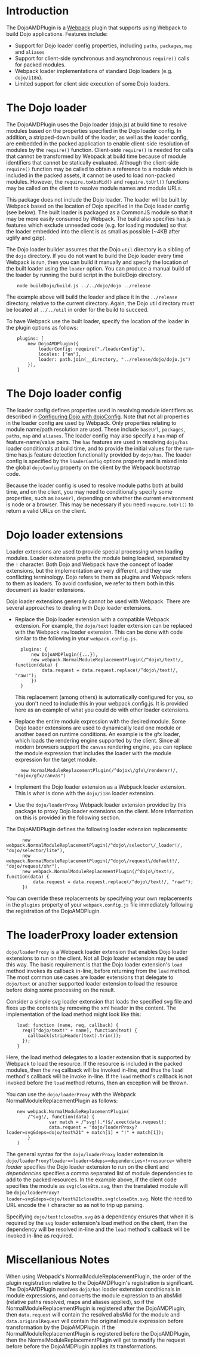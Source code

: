 # Introduction

The DojoAMDPlugin is a [Webpack](https://webpack.github.io/) plugin that supports using Webpack to build Dojo applications.  Features include:

* Support for Dojo loader config properties, including `paths`, `packages`, `map` and `aliases`
* Support for client-side synchronous and asynchronous `require()` calls for packed modules.
* Webpack loader implementations of standard Dojo loaders (e.g. `dojo/i18n`).
* Limited support for client side execution of some Dojo loaders.

# The Dojo loader

The DojoAMDPlugin uses the Dojo loader (dojo.js) at build time to resolve modules based on the properties specified in the Dojo loader config.  In addition, a stripped-down build of the loader, as well as the loader config, are embedded in the packed application to enable client-side resolution of modules by the `require()` function.  Client-side `require()` is needed for calls that cannot be transformed by Webpack at build time because of module identifiers that cannot be statically evaluated.  Although the client-side `require()` function may be called to obtain a reference to a module which is included in the packed assets, it cannot be used to load non-packed modules.  However, the `require.toAbsMid()` and `require.toUrl()` functions may be called on the client to resolve module names and module URLs. 

This package does not include the Dojo loader.  The loader will be built by Webpack based on the location of Dojo specified in the 
Dojo loader config (see below).  The built loader is packaged as a CommonJS module so that it may be more easily consumed by Webpack.  The build also specifies has.js features which exclude unneeded code (e.g. for loading modules) so that the loader embedded into the client is as small as possible (~4KB after uglify and gzip). 

The Dojo loader builder assumes that the Dojo `util` directory is a sibling of the `dojo` directory.  If you do not want to build the Dojo loader every time Webpack is run, then you can build it manually and specify the location of the built loader using the `loader` option.  You can produce a manual build of the loader by running the build script in the buildDojo directory.

        node buildDojo/build.js ../../dojo/dojo ../release

The example above will build the loader and place it in the `../release` directory, relative to the current directory.  Again, the Dojo util directory must be located at `../../util` in order for the build to succeed.

To have Webpack use the built loader, specify the location of the loader in the plugin options as follows:

        plugins: [
            new DojoAMDPlugin({
                loaderConfig: require("./loaderConfig"),
                locales: ["en"],
                loader: path.join(__directory, "../release/dojo/dojo.js")
            }),
        ]

# The Dojo loader config

The loader config defines properties used in resolving module identifiers as described in [Configuring Dojo with dojoConfig](https://dojotoolkit.org/documentation/tutorials/1.7/dojo_config/).  Note that not all properties in the loader config are used by Webpack.  Only properties relating to module name/path resolution are used.  These include `baseUrl`, `packages`, `paths`, `map` and `aliases`.  The loader config may also specify a `has` map of feature-name/value pairs. The `has` features are used in resolving `dojo/has` loader conditionals at build time, and to provide the initial values for the run-time has.js feature detection functionality provided by `dojo/has`.  The loader config is specified by the `loaderConfig` options property and is mixed into the global `dojoConfig` property on the client by the Webpack bootstrap code.

Because the loader config is used to resolve module paths both at build time, and on the client, you may need to conditionally specify some properties, such as `baseUrl`, depending on whether the current environment is node or a browser.  This may be necessary if you need `require.toUrl()` to return a valid URLs on the client.

# Dojo loader extensions

Loader extensions are used to provide special processing when loading modules.  Loader extensions prefix the module being loaded, separated by the `!` character.  Both Dojo and Webpack have the concept of loader extensions, but the implementation are very different, and they use conflicting terminology.  Dojo refers to them as plugins and Webpack refers to them as loaders.  To avoid confusion, we refer to them both in this document as loader extensions. 

Dojo loader extensions generally cannot be used with Webpack.  There are several approaches to dealing with Dojo loader extensions.

* Replace the Dojo loader extension with a compatible Webpack extension.  For example, the `dojo/text` loader extension can be replaced with the Webpack `raw` loader extension.  This can be done with code similar to the following in your `webpack.config.js`.

        plugins: {
            new DojoAMDPlugin({...}),
            new webpack.NormalModuleReplacementPlugin(/^dojo\/text!/, function(data) {
                data.request = data.request.replace(/^dojo\/text!/, "raw!");
            })
        }
    This replacement (among others) is automatically configured for you, so you don't need to include this in your webpack.config.js.  It is provided here as an example of what you could do with other loader extensions. 


* Replace the entire module expression with the desired module.  Some Dojo loader extensions are used to dynamically load one module or another based on runtime conditions.  An example is the gfx loader, which loads the rendering engine supported by the client.  Since all modern browsers support the `canvas` rendering engine, you can replace the module expression that includes the loader with the module expression for the target module.

        new NormalModuleReplacementPlugin(/^dojox\/gfx\/renderer!/, "dojox/gfx/canvas")

* Implement the Dojo loader extension as a Webpack loader extension.  This is what is done with the `dojo/i18n` loader extension.

* Use the `dojo/loaderProxy` Webpack loader extension provided by this package to proxy Dojo loader extensions on the client.  More information on this is provided in the following section.

The DojoAMDPlugin defines the following loader extension replacements:

          new webpack.NormalModuleReplacementPlugin(/^dojo\/selector\/_loader!/, "dojo/selector/lite"),
          new webpack.NormalModuleReplacementPlugin(/^dojo\/request\/default!/, "dojo/request/xhr"),
          new webpack.NormalModuleReplacementPlugin(/^dojo\/text!/, function(data) {
              data.request = data.request.replace(/^dojo\/text!/, "raw!");
          })

You can override these replacements by specifying your own replacements in the `plugins` property of your `webpack.config.js` file immediately following the registration of the DojoAMDPlugin.

# The loaderProxy loader extension

`dojo/loaderProxy` is a Webpack loader extension that enables Dojo loader extensions to run on the client.  Not all Dojo loader extension may be used this way.  The basic requirement is that the Dojo loader extension's `load` method invokes its callback in-line, before returning from the `load` method.  The most common use cases are loader extensions that delegate to `dojo/text` or another supported loader extension to load the resource before doing some processing on the result.

Consider a simple svg loader extension that loads the specified svg file and fixes up the contents by removing the xml header in the content.  The implementation of the load method might look like this:

        load: function (name, req, callback) {
          req(["dojo/text!" + name], function(text) {
            callback(stripHeader(text).trim());
          });
        }

Here, the load method delegates to a loader extension that is supported by Webpack to load the resource.  If the resource is included in the packed modules, then the `req` callback will be invoked in-line, and thus the `load` method's callback will be invoke in-line.  If the `load` method's callback is not invoked before the `load` method returns, then an exception will be thrown.

You can use the `dojo/loaderProxy` with the Webpack NormalModuleReplacementPlugin as follows:

        new webpack.NormalModuleReplacementPlugin(
       	    /^svg!/, function(data) {
        	        var match = /^svg!(.*)$/.exec(data.request);
        	        data.request = "dojo/loaderProxy?loader=svg&deps=dojo/text%21" + match[1] + "!" + match[1]);
            }
        )

The general syntax for the `dojo/loaderProxy` loader extension is `dojo/loaderProxy?loader=<loader>&deps=<dependencies>!<resource>` where *loader* specifies the Dojo loader extension to run on the client and *dependencies* specifies a comma separated list of module dependencies to add to the packed resources.  In the example above, if the client code specifies the module as `svg!closeBtn.svg`, then the translated module will be `dojo/loaderProxy?loader=svg&deps=dojo/text%21closeBtn.svg!closeBtn.svg`.  Note the need to URL encode the `!` character so as not to trip up parsing.

Specifying `dojo/text!closeBtn.svg` as a dependency ensures that when it is required by the `svg` loader extension's load method on the client, then the dependency will be resolved in-line and the `load` method's callback will be invoked in-line as required.

# Miscellanious Notes

When using Webpack's NormalModuleReplacementPlugin, the order of the plugin registration relative to the DojoAMDPlugin's registration is significant.  The DojoAMDPlugin resolves `dojo/has` loader extension conditionals in module expressions, and converts the module expression to an absMid (relative paths resolved, maps and aliases applied), so if the NormalModuleReplacementPlugin is registered after the DojoAMDPlugin, then `data.request` will contain the resolved absMid for the module and `data.originalRequest` will contain the original module expression before transformation by the DojoAMDPlugin.  If the NormalModuleReplacementPlugin is registered before the DojoAMDPlugin, then the NormalModuleReplacementPlugin will get to modify the request before before the DojoAMDPlugin applies its transformations.
